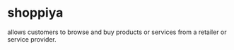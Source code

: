 # shoppiya
allows customers to browse and buy products or services from a retailer or service provider.
